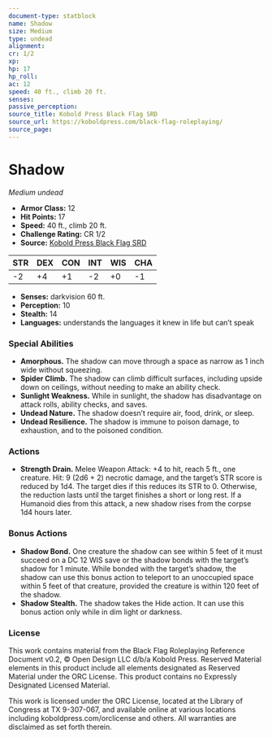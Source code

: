 ```yaml
---
document-type: statblock
name: Shadow
size: Medium
type: undead
alignment: 
cr: 1/2
xp: 
hp: 17
hp_roll: 
ac: 12
speed: 40 ft., climb 20 ft.
senses: 
passive_perception: 
source_title: Kobold Press Black Flag SRD
source_url: https://koboldpress.com/black-flag-roleplaying/
source_page: 
---
```


# Shadow

*Medium undead*

- **Armor Class:** 12
- **Hit Points:** 17
- **Speed:** 40 ft., climb 20 ft.
- **Challenge Rating:** CR 1/2
- **Source:** [Kobold Press Black Flag SRD](https://koboldpress.com/black-flag-roleplaying/)

| STR | DEX | CON | INT | WIS | CHA |
| --- | --- | --- | --- | --- | --- |
| -2 | +4 | +1 | -2 | +0 | -1 |

- **Senses:** darkvision 60 ft.
- **Perception:** 10
- **Stealth:** 14
- **Languages:** understands the languages it knew in life but can’t speak

### Special Abilities

- **Amorphous.** The shadow can move through a space as narrow as 1 inch wide without squeezing.
- **Spider Climb.** The shadow can climb difficult surfaces, including upside down on ceilings, without needing to make an ability check.
- **Sunlight Weakness.** While in sunlight, the shadow has disadvantage on attack rolls, ability checks, and saves.
- **Undead Nature.** The shadow doesn’t require air, food, drink, or sleep.
- **Undead Resilience.** The shadow is immune to poison damage, to exhaustion, and to the poisoned condition.

### Actions

- **Strength Drain.** Melee Weapon Attack: +4 to hit, reach 5 ft., one creature. Hit: 9 (2d6 + 2) necrotic damage, and the target’s STR score is reduced by 1d4. The target dies if this reduces its STR to 0. Otherwise, the reduction lasts until the target finishes a short or long rest. If a Humanoid dies from this attack, a new shadow rises from the corpse 1d4 hours later.

### Bonus Actions

- **Shadow Bond.** One creature the shadow can see within 5 feet of it must succeed on a DC 12 WIS save or the shadow bonds with the target’s shadow for 1 minute. While bonded with the target’s shadow, the shadow can use this bonus action to teleport to an unoccupied space within 5 feet of that creature, provided the creature is within 120 feet of the shadow.
- **Shadow Stealth.** The shadow takes the Hide action. It can use this bonus action only while in dim light or darkness.

### License

This work contains material from the Black Flag Roleplaying Reference Document v0.2, © Open Design LLC d/b/a Kobold Press. Reserved Material elements in this product include all elements designated as Reserved Material under the ORC License. This product contains no Expressly Designated Licensed Material.

This work is licensed under the ORC License, located at the Library of Congress at TX 9-307-067, and available online at various locations including koboldpress.com/orclicense and others. All warranties are disclaimed as set forth therein.
